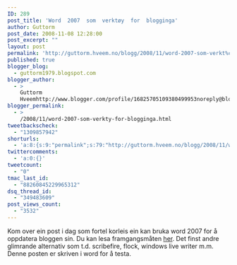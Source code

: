 ```yaml
---
ID: 289
post_title: 'Word  2007  som  verktøy  for  blogginga'
author: Guttorm
post_date: 2008-11-08 12:28:00
post_excerpt: ""
layout: post
permalink: 'http://guttorm.hveem.no/blogg/2008/11/word-2007-som-verkt%c3%b8y-for-blogginga/'
published: true
blogger_blog:
  - guttorm1979.blogspot.com
blogger_author:
  - >
    Guttorm
    Hveemhttp://www.blogger.com/profile/16825705109380499953noreply@blogger.com
blogger_permalink:
  - >
    /2008/11/word-2007-som-verkty-for-blogginga.html
tweetbackscheck:
  - "1309857942"
shorturls:
  - 'a:8:{s:9:"permalink";s:79:"http://guttorm.hveem.no/blogg/2008/11/word-2007-som-verkt%c3%b8y-for-blogginga/";s:7:"tinyurl";s:25:"http://tinyurl.com/7kx6z5";s:4:"isgd";s:17:"http://is.gd/gL7P";s:5:"bitly";s:18:"http://bit.ly/Zy97";s:5:"snipr";s:22:"http://snipr.com/ahvs8";s:5:"snurl";s:22:"http://snurl.com/ahvs8";s:7:"snipurl";s:24:"http://snipurl.com/ahvs8";s:4:"trim";s:17:"http://tr.im/cj0c";}'
twittercomments:
  - 'a:0:{}'
tweetcount:
  - "0"
tmac_last_id:
  - "88260845229965312"
dsq_thread_id:
  - "349483609"
post_views_count:
  - "3532"
---
```

<span xmlns=''><p>Kom over ein post i dag som fortel korleis ein kan bruka word 2007 for å oppdatera bloggen sin. Du kan lesa framgangsmåten <a href='http://www.makeuseof.com/tag/using-ms-word-2007-for-fast-and-easy-blogging-windows/'>her</a>. Det finst andre glimrande alternativ som t.d. scribefire, flock, windows live writer m.m.<br/>Denne posten er skriven i word for å testa.</p></span>